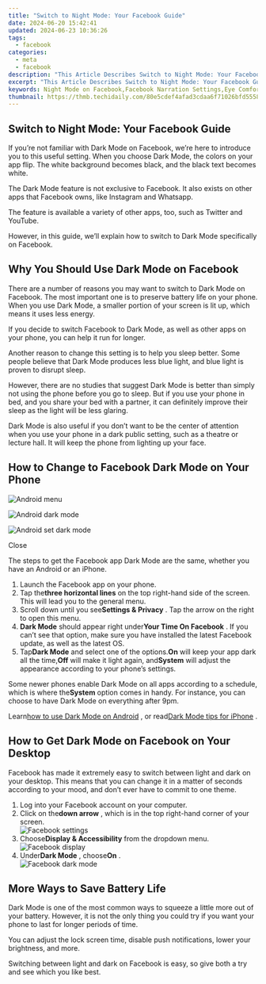```yaml
---
title: "Switch to Night Mode: Your Facebook Guide"
date: 2024-06-20 15:42:41
updated: 2024-06-23 10:36:26
tags:
  - facebook
categories:
  - meta
  - facebook
description: "This Article Describes Switch to Night Mode: Your Facebook Guide"
excerpt: "This Article Describes Switch to Night Mode: Your Facebook Guide"
keywords: Night Mode on Facebook,Facebook Narration Settings,Eye Comfort Facebook,Dark Mode Facebook Tips,Reduce Eye Strain on Social Media,Enhance Reading Experience Facebook,Optimize Social Media Viewing at Night
thumbnail: https://thmb.techidaily.com/80e5cdef4afad3cdaa6f71026bfd555865de3d18de62989f967049cc703431b5.jpg
---
```


## Switch to Night Mode: Your Facebook Guide

 If you’re not familiar with Dark Mode on Facebook, we’re here to introduce you to this useful setting. When you choose Dark Mode, the colors on your app flip. The white background becomes black, and the black text becomes white.

 The Dark Mode feature is not exclusive to Facebook. It also exists on other apps that Facebook owns, like Instagram and Whatsapp.

 The feature is available a variety of other apps, too, such as Twitter and YouTube.

 However, in this guide, we’ll explain how to switch to Dark Mode specifically on Facebook.

## Why You Should Use Dark Mode on Facebook

 There are a number of reasons you may want to switch to Dark Mode on Facebook. The most important one is to preserve battery life on your phone. When you use Dark Mode, a smaller portion of your screen is lit up, which means it uses less energy.

 If you decide to switch Facebook to Dark Mode, as well as other apps on your phone, you can help it run for longer.

 Another reason to change this setting is to help you sleep better. Some people believe that Dark Mode produces less blue light, and blue light is proven to disrupt sleep.

 However, there are no studies that suggest Dark Mode is better than simply not using the phone before you go to sleep. But if you use your phone in bed, and you share your bed with a partner, it can definitely improve their sleep as the light will be less glaring.

 Dark Mode is also useful if you don’t want to be the center of attention when you use your phone in a dark public setting, such as a theatre or lecture hall. It will keep the phone from lighting up your face.

## How to Change to Facebook Dark Mode on Your Phone

![Android menu](https://static1.makeuseofimages.com/wordpress/wp-content/uploads/2021/04/Android-menu.png)

![Android dark mode](https://static1.makeuseofimages.com/wordpress/wp-content/uploads/2021/04/Android-dark-mode.png)

![Android set dark mode](https://static1.makeuseofimages.com/wordpress/wp-content/uploads/2021/04/Android-set-dark-mode.png)

Close

 The steps to get the Facebook app Dark Mode are the same, whether you have an Android or an iPhone.

1. Launch the Facebook app on your phone.
2. Tap the**three horizontal lines** on the top right-hand side of the screen. This will lead you to the general menu.
3. Scroll down until you see**Settings & Privacy** . Tap the arrow on the right to open this menu.
4. **Dark Mode** should appear right under**Your Time On Facebook** . If you can’t see that option, make sure you have installed the latest Facebook update, as well as the latest OS.
5. Tap**Dark Mode** and select one of the options.**On** will keep your app dark all the time,**Off** will make it light again, and**System** will adjust the appearance according to your phone’s settings.

 Some newer phones enable Dark Mode on all apps according to a schedule, which is where the**System** option comes in handy. For instance, you can choose to have Dark Mode on everything after 9pm.

 Learn[how to use Dark Mode on Android](https://www.makeuseof.com/dark-mode-android/) , or read[Dark Mode tips for iPhone](https://www.makeuseof.com/tag/iphone-tips-apps-night-dark-mode/) .

## How to Get Dark Mode on Facebook on Your Desktop

 Facebook has made it extremely easy to switch between light and dark on your desktop. This means that you can change it in a matter of seconds according to your mood, and don’t ever have to commit to one theme.

1. Log into your Facebook account on your computer.
2. Click on the**down arrow** , which is in the top right-hand corner of your screen.  
![Facebook settings](https://static1.makeuseofimages.com/wordpress/wp-content/uploads/2021/04/Facebook-settings.png)
3. Choose**Display & Accessibility** from the dropdown menu.  
![Facebook display](https://static1.makeuseofimages.com/wordpress/wp-content/uploads/2021/04/Facebook-display.png)
4. Under**Dark Mode** , choose**On** .  
![Facebook dark mode](https://static1.makeuseofimages.com/wordpress/wp-content/uploads/2021/04/Facebook-dark-mode.png)

## More Ways to Save Battery Life

 Dark Mode is one of the most common ways to squeeze a little more out of your battery. However, it is not the only thing you could try if you want your phone to last for longer periods of time.

 You can adjust the lock screen time, disable push notifications, lower your brightness, and more.

 Switching between light and dark on Facebook is easy, so give both a try and see which you like best.


<ins class="adsbygoogle"
     style="display:block"
     data-ad-format="autorelaxed"
     data-ad-client="ca-pub-7571918770474297"
     data-ad-slot="1223367746"></ins>



<ins class="adsbygoogle"
     style="display:block"
     data-ad-client="ca-pub-7571918770474297"
     data-ad-slot="8358498916"
     data-ad-format="auto"
     data-full-width-responsive="true"></ins>
